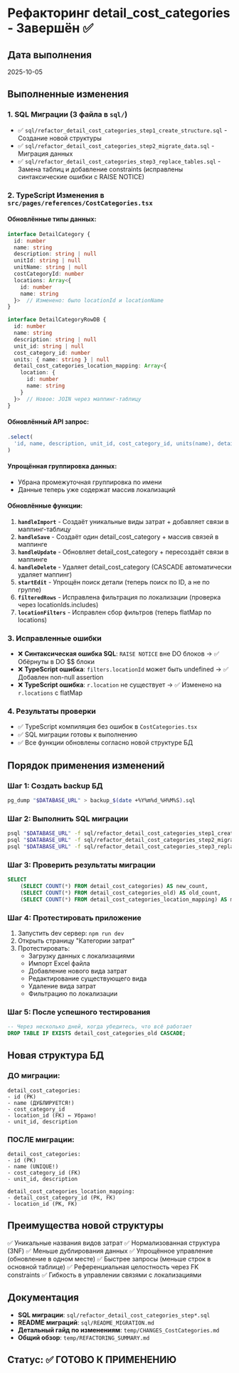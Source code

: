 # Рефакторинг detail_cost_categories - Завершён ✅

## Дата выполнения
2025-10-05

## Выполненные изменения

### 1. SQL Миграции (3 файла в `sql/`)
- ✅ `sql/refactor_detail_cost_categories_step1_create_structure.sql` - Создание новой структуры
- ✅ `sql/refactor_detail_cost_categories_step2_migrate_data.sql` - Миграция данных
- ✅ `sql/refactor_detail_cost_categories_step3_replace_tables.sql` - Замена таблиц и добавление constraints (исправлены синтаксические ошибки с RAISE NOTICE)

### 2. TypeScript Изменения в `src/pages/references/CostCategories.tsx`

#### Обновлённые типы данных:
```typescript
interface DetailCategory {
  id: number
  name: string
  description: string | null
  unitId: string | null
  unitName: string | null
  costCategoryId: number
  locations: Array<{
    id: number
    name: string
  }>  // Изменено: было locationId и locationName
}

interface DetailCategoryRowDB {
  id: number
  name: string
  description: string | null
  unit_id: string | null
  cost_category_id: number
  units: { name: string } | null
  detail_cost_categories_location_mapping: Array<{
    location: {
      id: number
      name: string
    }
  }>  // Новое: JOIN через маппинг-таблицу
}
```

#### Обновлённый API запрос:
```typescript
.select(
  'id, name, description, unit_id, cost_category_id, units(name), detail_cost_categories_location_mapping(location(id, name))'
)
```

#### Упрощённая группировка данных:
- Убрана промежуточная группировка по имени
- Данные теперь уже содержат массив локализаций

#### Обновлённые функции:
1. **`handleImport`** - Создаёт уникальные виды затрат + добавляет связи в маппинг-таблицу
2. **`handleSave`** - Создаёт один detail_cost_category + массив связей в маппинге
3. **`handleUpdate`** - Обновляет detail_cost_category + пересоздаёт связи в маппинге
4. **`handleDelete`** - Удаляет detail_cost_category (CASCADE автоматически удаляет маппинг)
5. **`startEdit`** - Упрощён поиск детали (теперь поиск по ID, а не по группе)
6. **`filteredRows`** - Исправлена фильтрация по локализации (проверка через locationIds.includes)
7. **`locationFilters`** - Исправлен сбор фильтров (теперь flatMap по locations)

### 3. Исправленные ошибки
- ❌ **Синтаксическая ошибка SQL**: `RAISE NOTICE` вне DO блоков → ✅ Обёрнуты в DO $$ блоки
- ❌ **TypeScript ошибка**: `filters.locationId` может быть undefined → ✅ Добавлен non-null assertion
- ❌ **TypeScript ошибка**: `r.location` не существует → ✅ Изменено на `r.locations` с flatMap

### 4. Результаты проверки
- ✅ TypeScript компиляция без ошибок в `CostCategories.tsx`
- ✅ SQL миграции готовы к выполнению
- ✅ Все функции обновлены согласно новой структуре БД

## Порядок применения изменений

### Шаг 1: Создать backup БД
```bash
pg_dump "$DATABASE_URL" > backup_$(date +%Y%m%d_%H%M%S).sql
```

### Шаг 2: Выполнить SQL миграции
```bash
psql "$DATABASE_URL" -f sql/refactor_detail_cost_categories_step1_create_structure.sql
psql "$DATABASE_URL" -f sql/refactor_detail_cost_categories_step2_migrate_data.sql
psql "$DATABASE_URL" -f sql/refactor_detail_cost_categories_step3_replace_tables.sql
```

### Шаг 3: Проверить результаты миграции
```sql
SELECT
    (SELECT COUNT(*) FROM detail_cost_categories) AS new_count,
    (SELECT COUNT(*) FROM detail_cost_categories_old) AS old_count,
    (SELECT COUNT(*) FROM detail_cost_categories_location_mapping) AS mapping_count;
```

### Шаг 4: Протестировать приложение
1. Запустить dev сервер: `npm run dev`
2. Открыть страницу "Категории затрат"
3. Протестировать:
   - Загрузку данных с локализациями
   - Импорт Excel файла
   - Добавление нового вида затрат
   - Редактирование существующего вида
   - Удаление вида затрат
   - Фильтрацию по локализации

### Шаг 5: После успешного тестирования
```sql
-- Через несколько дней, когда убедитесь, что всё работает
DROP TABLE IF EXISTS detail_cost_categories_old CASCADE;
```

## Новая структура БД

### ДО миграции:
```
detail_cost_categories:
- id (PK)
- name (ДУБЛИРУЕТСЯ!)
- cost_category_id
- location_id (FK) ← Убрано!
- unit_id, description
```

### ПОСЛЕ миграции:
```
detail_cost_categories:
- id (PK)
- name (UNIQUE!)
- cost_category_id (FK)
- unit_id, description

detail_cost_categories_location_mapping:
- detail_cost_category_id (PK, FK)
- location_id (PK, FK)
```

## Преимущества новой структуры
✅ Уникальные названия видов затрат
✅ Нормализованная структура (3NF)
✅ Меньше дублирования данных
✅ Упрощённое управление (обновление в одном месте)
✅ Быстрее запросы (меньше строк в основной таблице)
✅ Референциальная целостность через FK constraints
✅ Гибкость в управлении связями с локализациями

## Документация
- **SQL миграции**: `sql/refactor_detail_cost_categories_step*.sql`
- **README миграций**: `sql/README_MIGRATION.md`
- **Детальный гайд по изменениям**: `temp/CHANGES_CostCategories.md`
- **Общий обзор**: `temp/REFACTORING_SUMMARY.md`

## Статус: ✅ ГОТОВО К ПРИМЕНЕНИЮ
